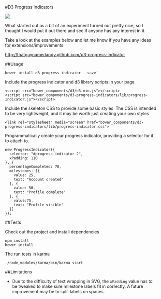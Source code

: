 #D3 Progress Indicators

<img src="https://api.travis-ci.org/thatguynamedandy/d3-progress-indicator.svg" />

What started out as a bit of an experiment turned out pretty nice, so I thought
I would put it out there and see if anyone has any interest in it.

Take a look at the examples below and let me know if you have any ideas for
extensions/improvements

http://thatguynamedandy.github.com/d3-progress-indicator

##Usage

    bower install d3-progress-indicator --save`

Include the progress indicator and d3 library scripts in your page

    <script src="bower_components/d3/d3.min.js"></script>
    <script src="bower_components/d3-progress-indicators/lib/progress-indicator.js"></script>

Include the skeleton CSS to provide some basic styles.
The CSS is intended to be very lightweight, and it may be worth just creating your own styles

    <link rel="stylesheet" media="screen" href="bower_components/d3-progress-indicators/lib/progress-indicator.css">

Programmatically create your progress indicator, providing a selector for it to attach to.

    new ProgressIndicator({
      selector: "#progress-indicator-2",
      xPadding: 110
    }, {
      percentageCompleted: 78,
      milestones: [{
        value: 25,
        text: "Account created"
      }, {
        value: 50,
        text: "Profile complete"
      }, {
        value:75,
        text: "Profile visible"
      }]
    });

##Tests

Check out the project and install dependencies

    npm install
    bower install

The run tests in karma

    ./node_modules/karma/bin/karma start


##Limitations
- Due to the difficulty of text wrapping in SVG, the `xPadding` value has to be
  tweaked to make sure milestone labels fit in correctly. A future improvement may
  be to split labels on spaces.
